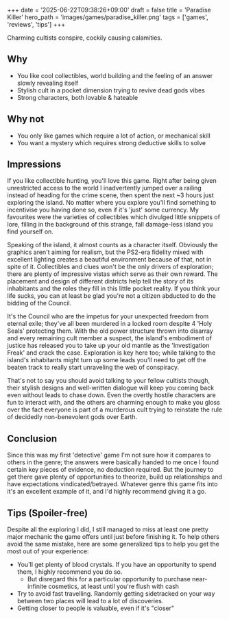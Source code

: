 +++
date = '2025-06-22T09:38:26+09:00'
draft = false
title = 'Paradise Killer'
hero_path = 'images/games/paradise_killer.png'
tags = ['games', 'reviews', 'tips']
+++

Charming cultists conspire, cockily causing calamities.

## Why

- You like cool collectibles, world building and the feeling of an answer slowly revealing itself
- Stylish cult in a pocket dimension trying to revive dead gods vibes
- Strong characters, both lovable & hateable

## Why not

- You only like games which require a lot of action, or mechanical skill
- You want a mystery which requires strong deductive skills to solve

## Impressions

If you like collectible hunting, you'll love this game. Right after being given unrestricted access to the world I inadvertently jumped over a railing instead of heading for the crime scene, then spent the next ~3 hours just exploring the island. No matter where you explore you'll find something to incentivise you having done so, even if it's 'just' some currency. My favourites were the varieties of collectibles which divulged little snippets of lore, filling in the background of this strange, fall damage-less island you find yourself on.

Speaking of the island, it almost counts as a character itself. Obviously the graphics aren't aiming for realism, but the PS2-era fidelity mixed with excellent lighting creates a beautiful environment because of that, not in spite of it. Collectibles and clues won't be the only drivers of exploration; there are plenty of impressive vistas which serve as their own reward. The placement and design of different districts help tell the story of its inhabitants and the roles they fill in this little pocket reality. If you think your life sucks, you can at least be glad you're not a citizen abducted to do the bidding of the Council.

It's the Council who are the impetus for your unexpected freedom from eternal exile; they've all been murdered in a locked room despite 4 'Holy Seals' protecting them. With the old power structure thrown into disarray and every remaining cult member a suspect, the island's embodiment of justice has released you to take up your old mantle as the 'Investigation Freak' and crack the case. Exploration is key here too; while talking to the island's inhabitants might turn up some leads you'll need to get off the beaten track to really start unraveling the web of conspiracy.

That's not to say you should avoid talking to your fellow cultists though, their stylish designs and well-written dialogue will keep you coming back even without leads to chase down. Even the overtly hostile characters are fun to interact with, and the others are charming enough to make you gloss over the fact everyone is part of a murderous cult trying to reinstate the rule of decidedly non-benevolent gods over Earth.

## Conclusion

Since this was my first 'detective' game I'm not sure how it compares to others in the genre; the answers were basically handed to me once I found certain key pieces of evidence, no deduction required. But the journey to get there gave plenty of opportunities to theorize, build up relationships and have expectations vindicated/betrayed. Whatever genre this game fits into it's an excellent example of it, and I'd highly recommend giving it a go.

## Tips (Spoiler-free)

Despite all the exploring I did, I still managed to miss at least one pretty major mechanic the game offers until just before finishing it. To help others avoid the same mistake, here are some generalized tips to help you get the most out of your experience:

- You'll get plenty of blood crystals. If you have an opportunity to spend them, I highly recommend you do so.
  - But disregard this for a particular opportunity to purchase near-infinite cosmetics, at least until you're flush with cash
- Try to avoid fast travelling. Randomly getting sidetracked on your way between two places will lead to a lot of discoveries.
- Getting closer to people is valuable, even if it's "closer"
